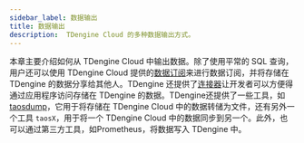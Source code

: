 ```yaml
---
sidebar_label: 数据输出
title: 数据输出
description:  TDengine Cloud 的多种数据输出方式。
---
```


本章主要介绍如何从 TDengine Cloud 中输出数据。除了使用平常的 SQL 查询，用户还可以使用 TDengine Cloud 提供的[数据订阅](../data-subscription)来进行数据订阅，并将存储在 TDengine 的数据分享给其他人。TDengine 还提供了[连接器](../programming/connector)让开发者可以方便得通过应用程序访问存储在 TDengine 的数据。TDengine还提供了一些工具，如[taosdump](../tools/taosdump)，它用于将存储在 TDengine Cloud 中的数据转储为文件，还有另外一个工具 `taosX`，用于将一个 TDengine Cloud 中的数据同步到另一个。此外，也可以通过第三方工具，如Prometheus，将数据写入 TDengine 中。

